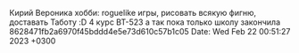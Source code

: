 Кирий Вероника
хобби: roguelike игры, рисовать всякую фигню, доставать Таботу :D
4 курс ВТ-523
а так пока только школу закончила
8628471fb2a6970f45bddd4e5e73d610c57b1c05
Date:   Wed Feb 22 00:51:27 2023 +0300